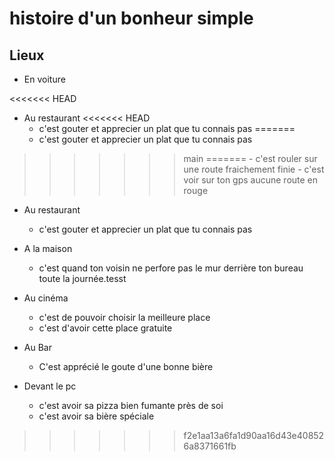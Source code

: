 # histoire d'un bonheur simple

## Lieux

-   En voiture

<<<<<<< HEAD
* Au restaurant
<<<<<<< HEAD
    * c'est gouter et apprecier un plat que tu connais pas
=======
    * c'est gouter et apprecier un plat que tu connais pas
>>>>>>> main
=======
    -   c'est rouler sur une route fraichement finie
    -   c'est voir sur ton gps aucune route en rouge

-   Au restaurant

    -   c'est gouter et apprecier un plat que tu connais pas

-   A la maison
    -   c'est quand ton voisin ne perfore pas le mur derrière ton bureau toute la journée.tesst
-   Au cinéma
    -   c'est de pouvoir choisir la meilleure place
    -   c'est d'avoir cette place gratuite

* Au Bar
    * C'est apprécié le goute d'une bonne bière

* Devant le pc 
    * c'est avoir sa pizza bien fumante près de soi
    * c'est avoir sa bière spéciale
>>>>>>> f2e1aa13a6fa1d90aa16d43e408526a8371661fb
